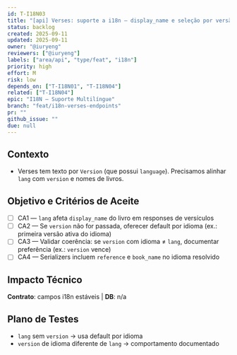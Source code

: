 ```yaml
---
id: T-I18N03
title: "[api] Verses: suporte a i18n — display_name e seleção por versão/idioma"
status: backlog
created: 2025-09-11
updated: 2025-09-11
owner: "@iuryeng"
reviewers: ["@iuryeng"]
labels: ["area/api", "type/feat", "i18n"]
priority: high
effort: M
risk: low
depends_on: ["T-I18N01", "T-I18N04"]
related: ["T-I18N04"]
epic: "I18N — Suporte Multilíngue"
branch: "feat/i18n-verses-endpoints"
pr: ""
github_issue: ""
due: null
---
```


## Contexto
- Verses tem texto por `Version` (que possui `language`). Precisamos alinhar `lang` com `version` e nomes de livros.

## Objetivo e Critérios de Aceite
- [ ] CA1 — `lang` afeta `display_name` do livro em responses de versículos
- [ ] CA2 — Se `version` não for passada, oferecer default por idioma (ex.: primeira versão ativa do idioma)
- [ ] CA3 — Validar coerência: se `version` com idioma ≠ `lang`, documentar preferência (ex.: `version` vence)
- [ ] CA4 — Serializers incluem `reference` e `book_name` no idioma resolvido

## Impacto Técnico
**Contrato**: campos i18n estáveis | **DB**: n/a

## Plano de Testes
- `lang` sem `version` → usa default por idioma
- `version` de idioma diferente de `lang` → comportamento documentado
